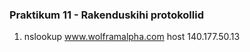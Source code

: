 ### Praktikum 11 - Rakenduskihi protokollid

1. nslookup www.wolframalpha.com
   host 140.177.50.13
